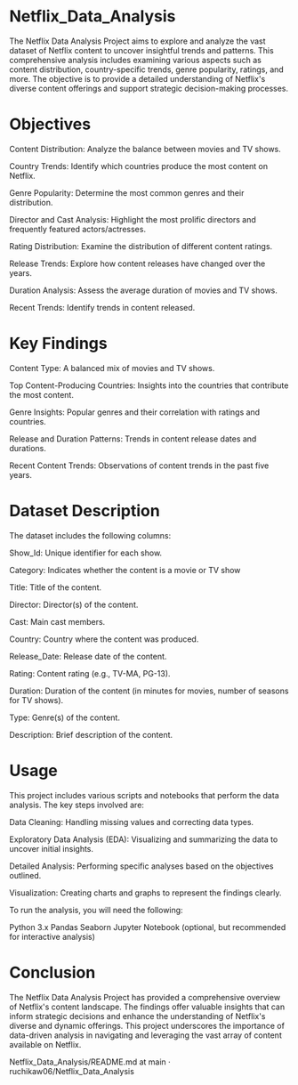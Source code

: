 # Netflix_Data_Analysis
The Netflix Data Analysis Project aims to explore and analyze the vast dataset of Netflix content to uncover insightful trends and patterns. This comprehensive analysis includes examining various aspects such as content distribution, country-specific trends, genre popularity, ratings, and more. The objective is to provide a detailed understanding of Netflix's diverse content offerings and support strategic decision-making processes.

# Objectives
Content Distribution: Analyze the balance between movies and TV shows.

Country Trends: Identify which countries produce the most content on Netflix.

Genre Popularity: Determine the most common genres and their distribution.

Director and Cast Analysis: Highlight the most prolific directors and frequently featured actors/actresses.

Rating Distribution: Examine the distribution of different content ratings.

Release Trends: Explore how content releases have changed over the years.

Duration Analysis: Assess the average duration of movies and TV shows.

Recent Trends: Identify trends in content released.

# Key Findings
Content Type: A balanced mix of movies and TV shows.

Top Content-Producing Countries: Insights into the countries that contribute the most content.

Genre Insights: Popular genres and their correlation with ratings and countries.

Release and Duration Patterns: Trends in content release dates and durations.

Recent Content Trends: Observations of content trends in the past five years.

# Dataset Description
The dataset includes the following columns:

Show_Id: Unique identifier for each show.

Category: Indicates whether the content is a movie or TV show

Title: Title of the content.

Director: Director(s) of the content.

Cast: Main cast members.

Country: Country where the content was produced.

Release_Date: Release date of the content.

Rating: Content rating (e.g., TV-MA, PG-13).

Duration: Duration of the content (in minutes for movies, number of seasons for TV shows).

Type: Genre(s) of the content.

Description: Brief description of the content.

# Usage
This project includes various scripts and notebooks that perform the data analysis. The key steps involved are:

Data Cleaning: Handling missing values and correcting data types.

Exploratory Data Analysis (EDA): Visualizing and summarizing the data to uncover initial insights.

Detailed Analysis: Performing specific analyses based on the objectives outlined.

Visualization: Creating charts and graphs to represent the findings clearly.

To run the analysis, you will need the following:

Python 3.x Pandas Seaborn Jupyter Notebook (optional, but recommended for interactive analysis)

# Conclusion
The Netflix Data Analysis Project has provided a comprehensive overview of Netflix's content landscape. The findings offer valuable insights that can inform strategic decisions and enhance the understanding of Netflix's diverse and dynamic offerings. This project underscores the importance of data-driven analysis in navigating and leveraging the vast array of content available on Netflix.

Netflix_Data_Analysis/README.md at main · ruchikaw06/Netflix_Data_Analysis 
